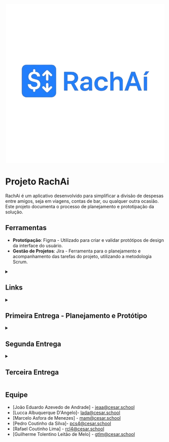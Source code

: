 <p align="center">
  <img src="assets/rachai.png" alt="RachAi Logo">
</p>

# Projeto RachAi

RachAi é um aplicativo desenvolvido para simplificar a divisão de despesas entre amigos, seja em viagens, contas de bar, ou qualquer outra ocasião. Este projeto documenta o processo de planejamento e prototipação da solução.

## Ferramentas

- **Prototipação**: Figma - Utilizado para criar e validar protótipos de design da interface do usuário.
- **Gestão de Projetos**: Jira - Ferramenta para o planejamento e acompanhamento das tarefas do projeto, utilizando a metodologia Scrum.

<details>
<summary><h2>Links</h2></summary>

- [Histórias de Usuário](https://docs.google.com/document/d/1YHw_6g5my2Kra5os0ZGiJ8zZ1qnXhpiZcFE_YLekO64/edit?usp=sharing)
- [Protótipo de Baixa Fidelidade (Figma)](https://www.figma.com/design/iWuUijDxGKfmdeoyyv9INg/RachA%C3%AD-Lo-fi?node-id=106-3&p=f&t=bBpdtPYtQnRTNjag-0)
- [Link para o JIRA (gestão do projeto)](https://jeaateam.atlassian.net/jira/software/projects/RAI/boards/34)
- [Screencast de Apresentação do Protótipo (Figma)](https://youtu.be/dA_j2NWCX2k)
- [Screencast do site funcional](https://youtu.be/n-TJ8coBneE)
- [Screencast de Testes Automatizados (Entrega 3)](INSIRA_O_LINK_AQUI)
- [Screencast das Novas Histórias de Usuário (Entrega 3)](INSIRA_O_LINK_AQUI)

</details>

<details>
<summary><h2>Primeira Entrega - Planejamento e Protótipo</h2></summary>

### 1. Histórias de Usuário
As histórias de usuário foram documentadas detalhadamente, incluindo critérios de aceite e cenários de validação no formato BDD.

- [➡️ Acesse o documento com as Histórias de Usuário aqui](https://docs.google.com/document/d/1YHw_6g5my2Kra5os0ZGiJ8zZ1qnXhpiZcFE_YLekO64/edit?usp=sharing)

### 2. Gerenciamento Ágil (JIRA)
O projeto está sendo gerenciado utilizando a metodologia Scrum.

**Backlog do Produto:**
![Print do Backlog](assets/backlog.png)

**Quadro da Sprint 1:**
![Print do Quadro da Sprint](assets/quadro_sprint.png)

### 3. Protótipo de Baixa Fidelidade (Figma)
Foi desenvolvido um protótipo de baixa fidelidade para visualizar os fluxos de navegação.

- [➡️ Acesse o protótipo no Figma aqui](https://www.figma.com/design/iWuUijDxGKfmdeoyyv9INg/RachA%C3%AD-Lo-fi?node-id=106-3&p=f&t=bBpdtPYtQnRTNjag-0)

</details>

<details>
<summary><h2>Segunda Entrega</h2></summary>

- **Site em Produção:** [https://rachaiapp.azurewebsites.net/](https://rachaiapp.azurewebsites.net/) - *Login: [usuário] || Senha: [senha]*

- **Screencast:** [🎥 Assista ao screencast do site funcional no YouTube aqui](https://youtu.be/n-TJ8coBneE)

- **Quadro da Sprint 2 (Jira):**
  *Backlog Sprint 2:*
  ![Backlog da Sprint 2](assets/backlog_sprint2.png)
  *Quadro da Sprint 2:*
  ![Quadro da Sprint 2](assets/quadro_sprint2.png)

- **Bug Tracker:**
  ![Bug Tracker](assets/Issues_bugtracker.png)

- **Colaboração na Prática: Nosso Desenvolvimento em Par:**
  Nesta entrega, nossa grande aposta foi na programação em par. Acreditamos que "duas cabeças pensam melhor que uma", e essa abordagem fez toda a diferença. Trabalhando lado a lado, conseguimos discutir ideias em tempo real, revisar o código no momento em que era escrito e encontrar soluções mais criativas para os desafios. O resultado não foi apenas um código mais limpo e com menos bugs, mas também um time mais integrado e um aprendizado muito maior para todos.
  
  As duplas foram organizadas da seguinte forma:
  * **Rafael Coutinho Lima** e **Guilherme Tolentino Leitão de Melo**
  * **João Eduardo Azevedo de Andrade** e **Lucca Albuquerque D'Angelo**
  * **Marcelo Asfora de Menezes** e **Pedro Coutinho da Silva**

</details>

<details>
<summary><h2>Terceira Entrega</h2></summary>

### Gerenciamento Ágil (JIRA)
O projeto continua sendo gerenciado utilizando a metodologia Scrum.

**Quadro da Sprint 3:**
![Print do Quadro da Sprint 3](assets/quadro_sprint3.png)

### Screencasts
- **Testes Automatizados:** [🎥 Assista ao screencast dos testes automatizados aqui](INSIRA_O_LINK_AQUI)
- **Novas Histórias de Usuário:** [🎥 Assista ao screencast das novas funcionalidades aqui](INSIRA_O_LINK_AQUI)

</details>


## Equipe

- [João Eduardo Azevedo de Andrade] - jeaa@cesar.school
- [Lucca Albuquerque D'Angelo]- lada@cesar.school
- [Marcelo Asfora de Menezes] - mam@cesar.school
- [Pedro Coutinho da Silva]- pcs4@cesar.school
- [Rafael Coutinho Lima] - rcl4@cesar.school
- [Guilherme Tolentino Leitão de Melo] - gtlm@cesar.school
